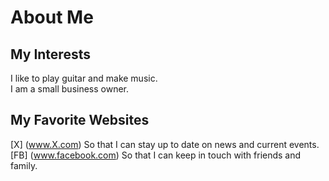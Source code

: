 # About Me
## My Interests
 I like to play guitar and make music.  
 I am a small business owner.

## My Favorite Websites
[X] (www.X.com) So that I can stay up to date on news and current events.  
[FB] (www.facebook.com) So that I can keep in touch with friends and family.  
